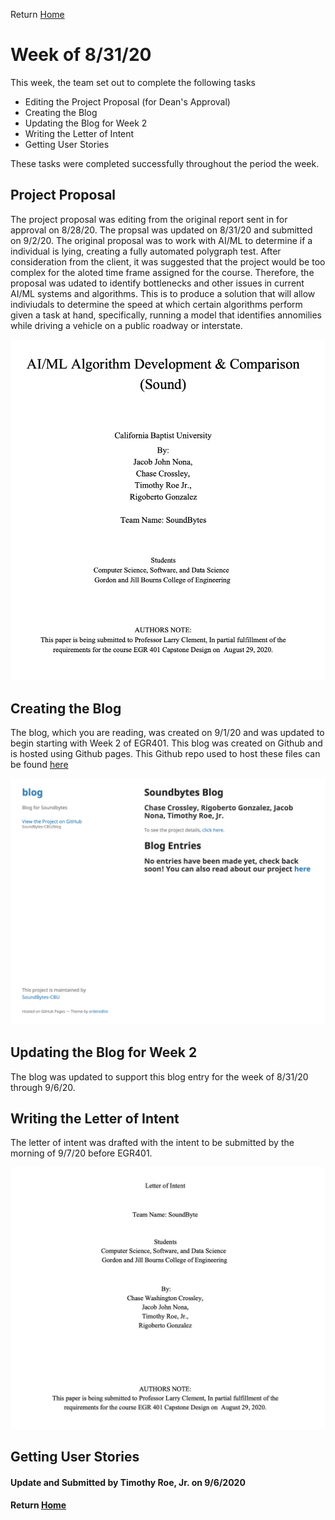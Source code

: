 Return [Home](index.md)

# Week of 8/31/20

This week, the team set out to complete the following tasks
- Editing the Project Proposal (for Dean's Approval)
- Creating the Blog
- Updating the Blog for Week 2
- Writing the Letter of Intent
- Getting User Stories

These tasks were completed successfully throughout the period the week.

## Project Proposal
The project proposal was editing from the original report sent in for approval on 8/28/20. The propsal was updated on 8/31/20 and submitted on 9/2/20. The original proposal was to work with AI/ML to determine if a individual is lying, creating a fully automated polygraph test. After consideration from the client, it was suggested that the project would be too complex for the aloted time frame assigned for the course. Therefore, the proposal was udated to identify bottlenecks and other issues in current AI/ML systems and algorithms. This is to produce a solution that will allow indiviudals to determine the speed at which certain algorithms perform given a task at hand, specifically, running a model that identifies annomilies while driving a vehicle on a public roadway or interstate.

![Image of Project Proposal Front Page PDF Document](https://raw.githubusercontent.com/SoundBytes-CBU/blog/gh-pages/images/week2/project_proposal.png)

## Creating the Blog
The blog, which you are reading, was created on 9/1/20 and was updated to begin starting with Week 2 of EGR401. This blog was created on Github and is hosted using Github pages. This Github repo used to host these files can be found [here](https://github.com/SoundBytes-CBU/blog)

![Image of Blog Created](https://github.com/SoundBytes-CBU/blog/blob/gh-pages/images/week2/blog_creation.png?raw=true)

## Updating the Blog for Week 2
The blog was updated to support this blog entry for the week of 8/31/20 through 9/6/20.

## Writing the Letter of Intent
The letter of intent was drafted with the intent to be submitted by the morning of 9/7/20 before EGR401. 

![Image of the Letter of Intent Front Page PDF Document](https://github.com/SoundBytes-CBU/blog/blob/gh-pages/images/week2/letter_of_intent.png?raw=true)

## Getting User Stories

#### Update and Submitted by Timothy Roe, Jr. on 9/6/2020
#### Return [Home](index.md)
